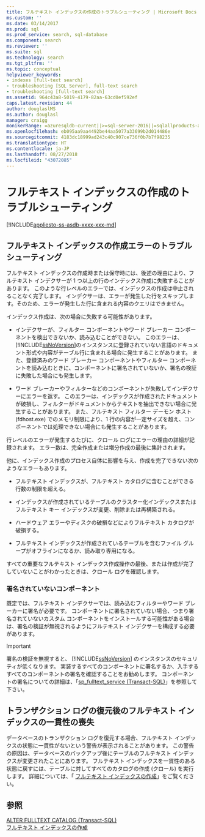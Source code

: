 ```yaml
---
title: フルテキスト インデックスの作成のトラブルシューティング | Microsoft Docs
ms.custom: ''
ms.date: 03/14/2017
ms.prod: sql
ms.prod_service: search, sql-database
ms.component: search
ms.reviewer: ''
ms.suite: sql
ms.technology: search
ms.tgt_pltfrm: ''
ms.topic: conceptual
helpviewer_keywords:
- indexes [full-text search]
- troubleshooting [SQL Server], full-text search
- troubleshooting [full-text search]
ms.assetid: 964c43a8-5019-4179-82aa-63cd0ef592ef
caps.latest.revision: 44
author: douglaslMS
ms.author: douglasl
manager: craigg
monikerRange: =azuresqldb-current||>=sql-server-2016||=sqlallproducts-allversions||>=sql-server-linux-2017||=azuresqldb-mi-current
ms.openlocfilehash: eb095aa9aa4492be44aa5077a33699b2d014486e
ms.sourcegitcommit: 4183dc18999ad243c40c907ce736f0b7b7f98235
ms.translationtype: HT
ms.contentlocale: ja-JP
ms.lasthandoff: 08/27/2018
ms.locfileid: "43072085"
---
```

# <a name="troubleshoot-full-text-indexing"></a>フルテキスト インデックスの作成のトラブルシューティング
[!INCLUDE[appliesto-ss-asdb-xxxx-xxx-md](../../includes/appliesto-ss-asdb-xxxx-xxx-md.md)]
     
##  <a name="failure"></a> フルテキスト インデックスの作成エラーのトラブルシューティング  
 フルテキスト インデックスの作成時または保守時には、後述の理由により、フルテキスト インデクサーが 1 つ以上の行のインデックス作成に失敗することがあります。 このような行レベルのエラーでは、インデックスの作成は中止されることなく完了します。 インデクサーは、エラーが発生した行をスキップします。そのため、エラーが発生した行に含まれる内容のクエリはできません。  
  
 インデックス作成は、次の場合に失敗する可能性があります。  
  
-   インデクサーが、フィルター コンポーネントやワード ブレーカー コンポーネントを検出できないか、読み込むことができない。 このエラーは、 [!INCLUDE[ssNoVersion](../../includes/ssnoversion-md.md)]のインスタンスに登録されていない言語のドキュメント形式や内容がテーブル行に含まれる場合に発生することがあります。 また、登録済みのワード ブレーカー コンポーネントやフィルター コンポーネントを読み込むときに、コンポーネントに署名されていないか、署名の検証に失敗した場合にも発生します。  
  
-   ワード ブレーカーやフィルターなどのコンポーネントが失敗してインデクサーにエラーを返す。 このエラーは、インデックスが作成されたドキュメントが破損し、フィルターがドキュメントからテキストを抽出できない場合に発生することがあります。 また、フルテキスト フィルター デーモン ホスト (fdhost.exe) でのメモリ制限により、1 行の内容が一定サイズを超え、コンポーネントでは処理できない場合にも発生することがあります。  
  
 行レベルのエラーが発生するたびに、クロール ログにエラーの理由の詳細が記録されます。 エラー数は、完全作成または増分作成の最後に集計されます。  
  
 他に、インデックス作成のプロセス自体に影響を与え、作成を完了できない次のようなエラーもあります。  
  
-   フルテキスト インデックスが、フルテキスト カタログに含むことができる行数の制限を超える。  
  
-   インデックスが作成されているテーブルのクラスター化インデックスまたはフルテキスト キー インデックスが変更、削除または再構築される。  
  
-   ハードウェア エラーやディスクの破損などによりフルテキスト カタログが破損する。  
  
-   フルテキスト インデックスが作成されているテーブルを含むファイル グループがオフラインになるか、読み取り専用になる。  
  
 すべての重要なフルテキスト インデックス作成操作の最後、または作成が完了していないことがわかったときは、クロール ログを確認します。  
  
### <a name="unsigned-components"></a>署名されていないコンポーネント  
 既定では、フルテキスト インデクサーでは、読み込むフィルターやワード ブレーカーに署名が必要です。 コンポーネントに署名されていない場合、つまり署名されていないカスタム コンポーネントをインストールする可能性がある場合は、署名の検証が無視されるようにフルテキスト インデクサーを構成する必要があります。  
  
> [!IMPORTANT]  
>  署名の検証を無視すると、 [!INCLUDE[ssNoVersion](../../includes/ssnoversion-md.md)] のインスタンスのセキュリティが低くなります。 実装するすべてのコンポーネントに署名するか、入手するすべてのコンポーネントの署名を確認することをお勧めします。 コンポーネントの署名についての詳細は、「[sp_fulltext_service &#40;Transact-SQL&#41;](../../relational-databases/system-stored-procedures/sp-fulltext-service-transact-sql.md)」を参照して下さい。  
  
  
##  <a name="state"></a> トランザクション ログの復元後のフルテキスト インデックスの一貫性の喪失  
 データベースのトランザクション ログを復元する場合、フルテキスト インデックスの状態に一貫性がないという警告が表示されることがあります。 この警告の原因は、データベースのバックアップ後にテーブルのフルテキスト インデックスが変更されたことにあります。 フルテキスト インデックスを一貫性のある状態に戻すには、テーブルに対してすべてのカタログの作成 (クロール) を実行します。 詳細については、「 [フルテキスト インデックスの作成](../../relational-databases/search/populate-full-text-indexes.md)」をご覧ください。  
  
  
## <a name="see-also"></a>参照  
 [ALTER FULLTEXT CATALOG &#40;Transact-SQL&#41;](../../t-sql/statements/alter-fulltext-catalog-transact-sql.md)   
 [フルテキスト インデックスの作成](../../relational-databases/search/populate-full-text-indexes.md)  
  
  
